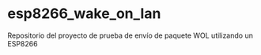 # esp8266_wake_on_lan
Repositorio del proyecto de prueba de envío de paquete WOL utilizando un ESP8266
